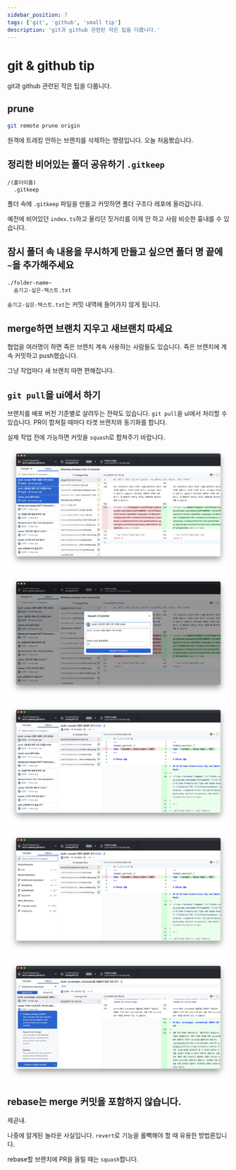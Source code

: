 ```yaml
---
sidebar_position: 7
tags: ['git', 'github', 'small tip']
description: 'git과 github 관련된 작은 팁을 다룹니다.'
---
```


# git & github tip

git과 github 관련된 작은 팁을 다룹니다.

## prune

```sh
git remote prune origin
```

원격에 트레킹 안하는 브랜치를 삭제하는 명령입니다. 오늘 처음봤습니다.

## 정리한 비어있는 폴더 공유하기 `.gitkeep`

```
/(폴더이름)
  .gitkeep
```

폴더 속에 `.gitkeep` 파일을 만들고 커밋하면 폴더 구조다 레포에 올라갑니다.

예전에 비어있던 `index.ts`하고 올리던 짓거리를 이제 안 하고 사람 비슷한 흉내를 수 있습니다.

## 잠시 폴더 속 내용을 무시하게 만들고 싶으면 폴더 명 끝에 `~`을 추가해주세요

```
./folder-name~
  숨기고-싶은-텍스트.txt
```

`숨기고-싶은-텍스트.txt`는 커밋 내역에 들어가지 않게 됩니다.

## merge하면 브랜치 지우고 새브랜치 따세요

협업을 여러명이 하면 죽은 브랜치 계속 사용하는 사람들도 있습니다. 죽은 브랜치에 계속 커밋하고 push했습니다.

그냥 작업마다 새 브랜치 따면 편해집니다.

## `git pull`을 ui에서 하기

브랜치를 배포 버전 기준별로 살려두는 전략도 있습니다. `git pull`을 ui에서 처리할 수 있습니다. PR이 합쳐질 때마다 타겟 브랜치와 동기화를 합니다.

실제 작업 전에 가능하면 커밋을 `squash`로 합쳐주기 바랍니다.

![](/img/doc/git/squash.png)

![](/img/doc/git/squash2.png)

![](/img/doc/git/start.png)

![](/img/doc/git/search.png)

![](/img/doc/git/merge.png)

## rebase는 merge 커밋을 포함하지 않습니다.

제곧내.

나중에 알게된 놀라운 사실입니다. `revert`로 기능을 롤빽해야 할 때 유용한 방법론입니다.

rebase할 브랜치에 PR을 올릴 때는 `squash`합니다.

